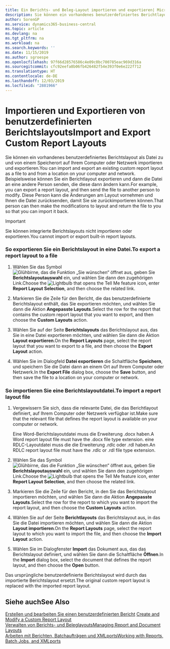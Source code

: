```yaml
---
title: Ein Berichts- und Beleg-Layout importieren und exportieren| Microsoft Docs
description: Sie können ein vorhandenes benutzerdefiniertes Berichtlayout als Datei an einem Speicherort auf dem Computer oder im Netzwerk speichern und exportieren sowie von dort aus wieder importieren.
author: SorenGP
ms.service: dynamics365-business-central
ms.topic: article
ms.devlang: na
ms.tgt_pltfrm: na
ms.workload: na
ms.search.keywords: ''
ms.date: 11/15/2019
ms.author: sgroespe
ms.openlocfilehash: 97f66d28576586c4e09c0bc700785eac969d316a
ms.sourcegitcommit: cfc92eefa8b06fb426482f54e393f0e6e222f712
ms.translationtype: HT
ms.contentlocale: de-DE
ms.lasthandoff: 12/03/2019
ms.locfileid: "2881966"
---
```

# <a name="import-and-export-custom-report-layouts"></a><span data-ttu-id="4bd21-103">Importieren und Exportieren von benutzerdefinierten Berichtslayouts</span><span class="sxs-lookup"><span data-stu-id="4bd21-103">Import and Export Custom Report Layouts</span></span>
<span data-ttu-id="4bd21-104">Sie können ein vorhandenes benutzerdefiniertes Berichtslayout als Datei zu und von einem Speicherort auf Ihrem Computer oder Netzwerk importieren und exportieren.</span><span class="sxs-lookup"><span data-stu-id="4bd21-104">You can import and export an existing custom report layout as a file to and from a location on your computer and network.</span></span> <span data-ttu-id="4bd21-105">Beispielsweise können Sie ein Berichtlayout exportieren und dann die Datei an eine andere Person senden, die diese dann ändern kann.</span><span class="sxs-lookup"><span data-stu-id="4bd21-105">For example, you can export a report layout, and then send the file to another person to modify.</span></span> <span data-ttu-id="4bd21-106">Diese Person kann die Änderungen am Layout vornehmen und Ihnen die Datei zurücksenden, damit Sie sie zurückimportieren können.</span><span class="sxs-lookup"><span data-stu-id="4bd21-106">That person can then make the modifications to layout and return the file to you so that you can import it back.</span></span>  

> [!IMPORTANT]  
>  <span data-ttu-id="4bd21-107">Sie können integrierte Berichtslayouts nicht importieren oder exportieren.</span><span class="sxs-lookup"><span data-stu-id="4bd21-107">You cannot import or export built-in report layouts.</span></span>  

### <a name="to-export-a-report-layout-to-a-file"></a><span data-ttu-id="4bd21-108">So exportieren Sie ein Berichtslayout in eine Datei.</span><span class="sxs-lookup"><span data-stu-id="4bd21-108">To export a report layout to a file</span></span>  

1.  <span data-ttu-id="4bd21-109">Wählen Sie das Symbol ![Glühbirne, das die Funktion „Sie wünschen“ öffnet](media/ui-search/search_small.png "Was möchten Sie tun?") aus, geben Sie **Berichtslayoutauswahl** ein, und wählen Sie dann den zugehörigen Link.</span><span class="sxs-lookup"><span data-stu-id="4bd21-109">Choose the ![Lightbulb that opens the Tell Me feature](media/ui-search/search_small.png "Tell me what you want to do") icon, enter **Report Layout Selection**, and then choose the related link.</span></span>  

2.  <span data-ttu-id="4bd21-110">Markieren Sie die Zeile für den Bericht, die das benutzerdefinierte Berichtslayout enthält, das Sie exportieren möchten, und wählen Sie dann die Aktion **Angepasste Layouts**.</span><span class="sxs-lookup"><span data-stu-id="4bd21-110">Select the row for the report that contains the custom report layout that you want to export, and then choose the **Custom Layouts** action.</span></span>  

3.  <span data-ttu-id="4bd21-111">Wählen Sie auf der Seite **Berichtslayouts** das Berichtslayout aus, das Sie in eine Datei exportieren möchten, und wählen Sie dann die Aktion **Layout exportieren**.</span><span class="sxs-lookup"><span data-stu-id="4bd21-111">On the **Report Layouts** page, select the report layout that you want to export to a file, and then choose the **Export Layout** action.</span></span>  

4.  <span data-ttu-id="4bd21-112">Wählen Sie im Dialogfeld **Datei exportieren** die Schaltfläche **Speichern**, und speichern Sie die Datei dann an einem Ort auf Ihrem Computer oder Netzwerk.</span><span class="sxs-lookup"><span data-stu-id="4bd21-112">In the **Export File** dialog box, choose the **Save** button, and then save the file to a location on your computer or network.</span></span>  

### <a name="to-import-a-report-layout-file"></a><span data-ttu-id="4bd21-113">So importieren Sie eine Berichtslayoutdatei.</span><span class="sxs-lookup"><span data-stu-id="4bd21-113">To import a report layout file</span></span>  

1.  <span data-ttu-id="4bd21-114">Vergewissern Sie sich, dass die relevante Datei, die das Berichtlayout definiert, auf Ihrem Computer oder Netzwerk verfügbar ist.</span><span class="sxs-lookup"><span data-stu-id="4bd21-114">Make sure that the relevant file that defines the report layout is available on your computer or network.</span></span>  

     <span data-ttu-id="4bd21-115">Eine Word-Berichtslayoutdatei muss die Erweiterung .docx haben.</span><span class="sxs-lookup"><span data-stu-id="4bd21-115">A Word report layout file must have the .docx file type extension.</span></span> <span data-ttu-id="4bd21-116">eine RDLC-Layoutdatei muss die die Erweiterung .rdlc oder .rdl haben.</span><span class="sxs-lookup"><span data-stu-id="4bd21-116">An RDLC report layout file must have the .rdlc or .rdl file type extension.</span></span>  

2.  <span data-ttu-id="4bd21-117">Wählen Sie das Symbol ![Glühbirne, das die Funktion „Sie wünschen“ öffnet](media/ui-search/search_small.png "Was möchten Sie tun?") aus, geben Sie **Berichtslayoutauswahl** ein, und wählen Sie dann den zugehörigen Link.</span><span class="sxs-lookup"><span data-stu-id="4bd21-117">Choose the ![Lightbulb that opens the Tell Me feature](media/ui-search/search_small.png "Tell me what you want to do") icon, enter **Report Layout Selection**, and then choose the related link.</span></span>  

3.  <span data-ttu-id="4bd21-118">Markieren Sie die Zeile für den Bericht, in den Sie das Berichtslayout importieren möchten, und wählen Sie dann die Aktion **Angepasste Layouts**.</span><span class="sxs-lookup"><span data-stu-id="4bd21-118">Select the row for the report to which you want to import the report layout, and then choose the **Custom Layouts** action.</span></span>  

4.  <span data-ttu-id="4bd21-119">Wählen Sie auf der Seite **Berichtlayouts** das Berichtslayout aus, in das Sie die Datei importieren möchten, und wählen Sie dann die Aktion **Layout importieren**.</span><span class="sxs-lookup"><span data-stu-id="4bd21-119">On the **Report Layouts** page, select the report layout to which you want to import the file, and then choose the **Import Layout** action.</span></span>  

5.  <span data-ttu-id="4bd21-120">Wählen Sie im Dialogfenster **Import** das Dokument aus, das das Berichtslayout definiert, und wählen Sie dann die Schaltfläche **Öffnen**.</span><span class="sxs-lookup"><span data-stu-id="4bd21-120">In the **Import** dialog box, select the document that defines the report layout, and then choose the **Open** button.</span></span>  

 <span data-ttu-id="4bd21-121">Das ursprüngliche benutzerdefinierte Berichtslayout wird durch das importierte Berichtslayout ersetzt.</span><span class="sxs-lookup"><span data-stu-id="4bd21-121">The original custom report layout is replaced with the imported report layout.</span></span>  

## <a name="see-also"></a><span data-ttu-id="4bd21-122">Siehe auch</span><span class="sxs-lookup"><span data-stu-id="4bd21-122">See Also</span></span>  
 <span data-ttu-id="4bd21-123">[Erstellen und bearbeiten Sie einen benutzerdefinierten Bericht](ui-how-create-custom-report-layout.md) </span><span class="sxs-lookup"><span data-stu-id="4bd21-123">[Create and Modify a Custom Report Layout](ui-how-create-custom-report-layout.md) </span></span>  
 [<span data-ttu-id="4bd21-124">Verwalten von Berichts- und Beleglayouts</span><span class="sxs-lookup"><span data-stu-id="4bd21-124">Managing Report and Document Layouts</span></span>](ui-manage-report-layouts.md)  
 [<span data-ttu-id="4bd21-125">Arbeiten mit Berichten, Batchaufträgen und XMLports</span><span class="sxs-lookup"><span data-stu-id="4bd21-125">Working with Reports, Batch Jobs, and XMLports</span></span>](ui-work-report.md)    
